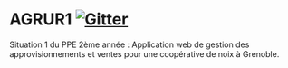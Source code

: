 # AGRUR1 [![Gitter](https://img.shields.io/badge/chat-on%20gitter-blue.svg)](https://gitter.im/PPEVDEV/SiteAgrur)
Situation 1 du PPE 2ème année : Application web de gestion des approvisionnements et ventes pour une coopérative de noix à Grenoble.
